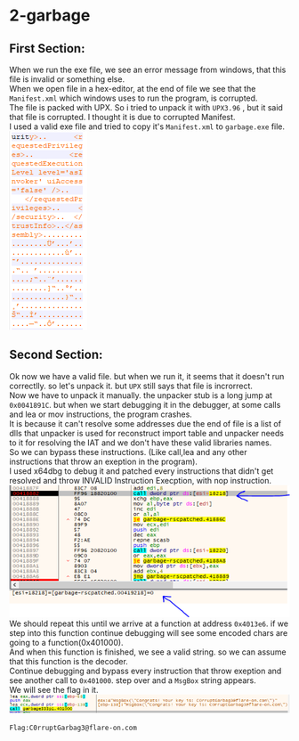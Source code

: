 # 2-garbage
## First Section:
When we run the exe file, we see an error message from windows, that this file is invalid or something else.  
When we open file in a hex-editor, at the end of file we see that the ```Manifest.xml``` which windows uses to run the program, is corrupted.  
The file is packed with UPX. So i tried to unpack it with ```UPX3.96``` , but it said that file is corrupted. I thought it is due to corrupted Manifest.    
I used a valid exe file and tried to copy it's ```Manifest.xml``` to ```garbage.exe``` file.  
![alt text](https://github.com/aleeamini/Flareon7-2020/blob/main/2/manifest-patched.png)  

## Second Section:  
Ok now we have a valid file. but when we run it, it seems that it doesn't run correctlly. so let's unpack it. but ```UPX``` still says that file is incrorrect.  
Now we have to unpack it manually. the unpacker stub is a long jump at ```0x0041891C```. but when we start debugging it in the debugger, at some calls and lea or mov instructions, the program crashes.  
It is because it can't resolve some addresses due the end of file is a list of dlls that unpacker is used for reconstruct import table and unpacker needs to it for resolving the IAT and we don't have these valid libraries names.    
So we can bypass these instructions. (Like call,lea and any other instructions that throw an exeption in the program).    
I used x64dbg to debug it and patched every instructions that didn't get resolved and throw INVALID Instruction Execption, with nop instruction.  
![alt text](https://github.com/aleeamini/Flareon7-2020/blob/main/2/invalid-addr.png)  
We should repeat this until we arrive at a function at address ```0x4013e6```. if we step into this function continue debugging will see some encoded chars are going to a function(0x401000).  
And when this function is finished, we see a valid string. so we can assume that this function is the decoder.  
Continue debugging and bypass every instruction that throw exeption and see another call to ```0x401000```. step over and a ```MsgBox``` string appears.  
We will see the flag in it.  
![alt text](https://github.com/aleeamini/Flareon7-2020/blob/main/2/flag.png)  


```Flag:C0rruptGarbag3@flare-on.com```
